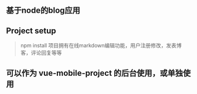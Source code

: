 ## 基于node的blog应用
## Project setup
>npm install
>项目拥有在线markdown编辑功能，用户注册修改，发表博客，评论回复等等
##  可以作为 vue-mobile-project 的后台使用，或单独使用
